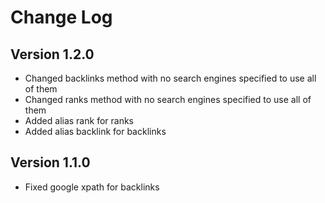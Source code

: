 # Change Log

## Version 1.2.0

* Changed backlinks method with no search engines specified to use all of them
* Changed ranks method with no search engines specified to use all of them
* Added alias rank for ranks
* Added alias backlink for backlinks

## Version 1.1.0

* Fixed google xpath for backlinks